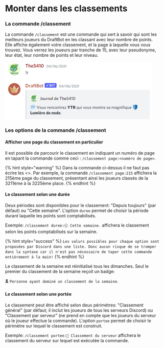 # Monter dans les classements

### La commande /classement

La commande `/classement` est une commande qui sert à savoir qui sont les meilleurs joueurs du DraftBot en les classant avec leur nombre de points. Elle affiche également votre classement, et la page à laquelle vous vous trouvez. Vous verrez les joueurs par tranche de 15, avec leur pseudonyme, leur état, leur nombre de points et leur niveau.

![Exemple du résultat de la commande top](<../.gitbook/assets/image (5).png>)

### Les options de la commande /classement

#### Afficher une page du classement en particulier

Il est possible de parcourir le classement en indiquant un numéro de page en tapant la commande comme ceci : `/classement page:<numéro de page>`.

{% hint style="warning" %}
Dans la commande ci-dessus il ne faut pas écrire les <>. Par exemple, la commande `/classement page:215` affichera la 215ème page du classement, présentant ainsi les joueurs classés de la 3211ème à la 3225ème place.
{% endhint %}

#### Le classement selon une durée

Deux périodes sont disponibles pour le classement: "Depuis toujours" (par défaut) ou "Cette semaine". L'option `duree` permet de choisir la période durant laquelle les points sont comptabilisés.

Exemple: `/classement duree:🕥 Cette semaine.` affichera le classement selon les points comptabilisés sur la semaine.

{% hint style="success" %}
`Les valurs possibles pour chaque option sont proposées par Discord dans une liste. Donc aucun risque de se tromper dans la syntaxe car il n'est pas nécessaire de taper cette commande entièrement à la main!`
{% endhint %}

Le classement de la semaine est réinitialisé tous les dimanches. Seul le premier du classement de la semaine reçoit un badge:

🎗️ `Personne ayant dominé un classement de la semaine`.

#### Le classement selon une portée

Le classement peut être affiché selon deux périmètres: "Classement général" (par défaut; il inclut les joueurs de tous les serveurs Discord) ou "Classement par serveur" (ne prend en compte que les joueurs du serveur où le joueur effectue la commande). L'option `portee` permet de choisir le périmètre sur lequel le classement est construit.

Exemple: `/classement portee:🚩 Classement du serveur` affichera le classement du serveur sur lequel est exécutée la commande.
